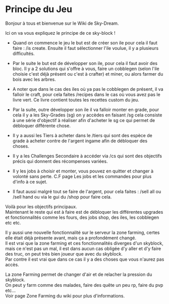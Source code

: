 # Principe du Jeu

Bonjour à tous et bienvenue sur le Wiki de Sky-Dream.  
  
Ici on va vous expliquez le principe de ce sky-block !  
  
 - Quand on commence le jeu le but est de créer son ile pour cela il faut faire : /is create. Ensuite il faut sélectionner l'ile voulue, il y a plusieurs difficultés.  
 - Par le suite le but est de développer son ile, pour cela il faut avoir des bloc. Il y a 2 solutions qui s'offre à vous, faire un cobblegen \(selon l'ile choisie c'est déjà présent ou c'est à crafter\) et miner, ou alors farmer du bois avec les arbres.  
 - A noter que dans le cas des iles où ya pas le cobblegen de présent, il va falloir le craft, pour cela faites /recipes dans le cas où vous avez pas le livre vert. Ce livre contient toutes les recettes custom du jeu.  
  
 - Par la suite, outre développer son ile il va falloir monter en grade, pour cela il y a les Sky-Grades \(sg\) on y accèdes en faisant /sg cela consiste à une série d'objectif à réaliser afin d'acheter le sg ce qui permet de débloquer différente chose.  
 - Il y a aussi les Tiers à acheter dans le /tiers qui sont des espèce de grade à acheter contre de l'argent ingame afin de débloquer des choses.  
 - Il y a les Challenges Secondaire à accéder via /cs qui sont des objectifs précis qui donnent des récompenses variées.  
 - Il y les jobs à choisir et monter, vous pouvez en quitter et changer à volonté sans perte. C.F page Les jobs et les commandes pour plus d'info à ce sujet.  
 - Il faut aussi malgré tout se faire de l'argent, pour cela faites : /sell all ou /sell hand ou via le gui du /shop pour faire cela.  
  
Voilà pour les objectifs principaux.  
Maintenant le reste qui est à faire est de débloquer les différentes upgrades et fonctionnalités comme les fours, des jobs shop, des iles, les cobblegen etc etc.  
  
Il y aussi une nouvelle fonctionnalité sur le serveur la zone farming, certes elle était déjà présente avant, mais ça a profondément changé.  
Il est vrai que la zone farming et ces fonctionnalités diverges d'un skyblock, mais ce n'est pas un mal, il est dans aucun cas obligée d'y aller et d'y faire des truc, on peut très bien joueur que avec du skyblock.  
Par contre il est vrai que dans ce cas il y a des choses que vous n'aurez pas accès.  
  
La zone Farming permet de changer d'air et de relacher la pression du skyblock.   
On peut y farm comme des malades, faire des quête un peu rp, faire du pvp etc...  
Voir page Zone Farming du wiki pour plus d'informations.  


